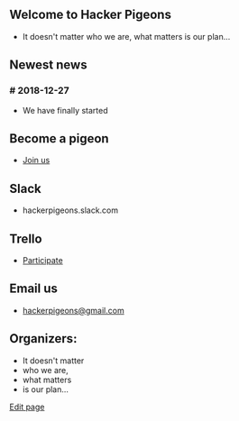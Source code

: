 ## Welcome to Hacker Pigeons 

* It doesn't matter who we are, what matters is our plan...

## Newest news

### # 2018-12-27  
* We have finally started

## Become a pigeon
* [Join us](https://goo.gl/forms/UZ0sg7rmAfKRlAk13)

## Slack
* hackerpigeons.slack.com

## Trello
* [Participate](https://trello.com/invite/b/vyrmwWM0/84d3891dc1d83011bb351eed5424b155/hacker-pigeons)

## Email us
* hackerpigeons@gmail.com

## Organizers:
- It doesn't matter 
- who we are, 
- what matters 
- is our plan...




[Edit page](./edit.md)   
